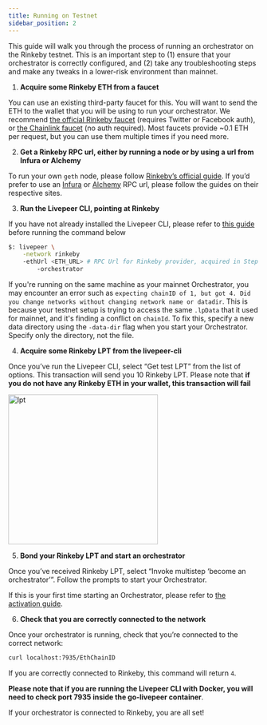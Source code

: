 ```yaml
---
title: Running on Testnet
sidebar_position: 2
---
```


This guide will walk you through the process of running an orchestrator on the Rinkeby testnet. This is an important step to (1) ensure that your orchestrator is correctly configured, and (2) take any troubleshooting steps and make any tweaks in a lower-risk environment than mainnet.

1. **Acquire some Rinkeby ETH from a faucet**

You can use an existing third-party faucet for this. You will want to send the ETH to the wallet that you will be using to run your orchestrator. We recommend [the official Rinkeby faucet](https://www.rinkeby.io/#faucet) (requires Twitter or Facebook auth), or [the Chainlink faucet](https://faucets.chain.link/rinkeby) (no auth required). Most faucets provide ~0.1 ETH per request, but you can use them multiple times if you need more.

2. **Get a Rinkeby RPC url, either by running a node or by using a url from Infura or Alchemy**

To run your own `geth` node, please follow [Rinkeby’s official guide](https://www.rinkeby.io/#geth). If you’d prefer to use an [Infura](https://infura.io/) or [Alchemy](https://www.alchemy.com/) RPC url, please follow the guides on their respective sites.

3. **Run the Livepeer CLI, pointing at Rinkeby**

If you have not already installed the Livepeer CLI, please refer to [this guide](https://livepeer.org/docs/installation/install-livepeer/overview) before running the command below

```bash
$: livepeer \
    -network rinkeby
    -ethUrl <ETH_URL> # RPC Url for Rinkeby provider, acquired in Step 2 above
		-orchestrator
```

If you're running on the same machine as your mainnet Orchestrator, you may encounter an error such as `expecting chainID of 1, but got 4. Did you change networks without changing network name or datadir`. This is because your testnet setup is trying to access the same `.lpData` that it used for mainnet, and it's finding a conflict on `chainId`. To fix this, specify a new data directory using the `-data-dir` flag when you start your Orchestrator. Specify only the directory, not the file.

4. **Acquire some Rinkeby LPT from the livepeer-cli**

Once you’ve run the Livepeer CLI, select “Get test LPT” from the list of options. This transaction will send you 10 Rinkeby LPT. Please note that **if you do not have any Rinkeby ETH in your wallet, this transaction will fail**

<img src="/docs-assets/video-miners/getting-started/testnet_lpt.png" alt="lpt" width="300"/>

5. **Bond your Rinkeby LPT and start an orchestrator**

Once you’ve received Rinkeby LPT, select “Invoke multistep ‘become an orchestrator’”. Follow the prompts to start your Orchestrator.

If this is your first time starting an Orchestrator, please refer to [the activation guide](/video-miners/getting-started/activation).

6. **Check that you are correctly connected to the network**

Once your orchestrator is running, check that you’re connected to the correct network:

```bash
curl localhost:7935/EthChainID 
```

If you are correctly connected to Rinkeby, this command will return `4`. 

**Please note that if you are running the Livepeer CLI with Docker, you will need to check port 7935 inside the go-livepeer container**.

If your orchestrator is connected to Rinkeby, you are all set!